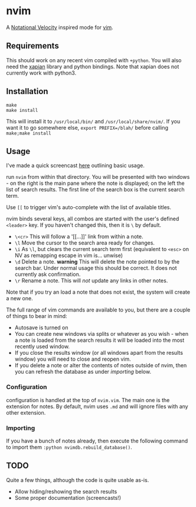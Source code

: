 # nvim

A [Notational Velocity][nv] inspired mode for [vim][]. 


## Requirements
This should work on any recent vim compiled with `+python`. You will also need the [xapian][] library and python bindings. Note that xapian does not currently work with python3.

## Installation
````
make
make install
````
This will install it to `/usr/local/bin/` and `/usr/local/share/nvim/`. If you want it to go somewhere else, `export PREFIX=/blah/` before calling `make;make install`



## Usage

I've made a quick screencast [here](http://showterm.io/3668688fe06b53482da16) outlining basic usage.

run `nvim` from within that directory. You will be presented with two windows - on the right is the main pane where the note is displayed; on the left the list of search results.
The first line of the search box is the current search term.

Use `[[` to trigger vim's auto-complete with the list of available titles.

nvim binds several keys, all combos are started with the user's defined `<leader>` key. If you haven't changed this, then it is `\` by default.

* `\<cr>`  This will follow a '[[...]]' link from within a note.
* `\l` Move the cursor to the search area ready for changes.
* `\i` As `\l`, but clears the current search term first (equivalent to `<esc>` on NV as remapping escape in vim is... unwise)
* `\d` Delete a note. **warning** This will delete the note pointed to by the search bar. Under normal usage this should be correct. 
 It does not currently ask confirmation.
* `\r` Rename a note. This will *not* update any links in other notes.


Note that if you try an load a note that does not exist, the system will create a new one.

The full range of vim commands are available to you, but there are a couple of things to bear in mind:

* Autosave is turned on
* You can create new windows via splits or whatever as you wish - when a note is loaded from the search results it will be loaded into the most recently used window.
* If you close the results window (or all windows apart from the results window) you will need to close and reopen vim.
* If you delete a note or alter the contents of notes outside of nvim, then you can refresh the database as under _importing_ below.

### Configuration
configuration is handled at the top of `nvim.vim`. The main one is the extension for notes. By default, nvim uses `.md` and will ignore files with any other extension.

### Importing
If you have a bunch of notes already, then execute the following command to import them `:python nvimdb.rebuild_database()`. 

## TODO
Quite a few things, although the code is quite usable as-is.

* Allow hiding/reshowing the search results
* Some proper documentation (screencasts!)

 [nv]: http://www.notational.net
 [vim]: http://www.vim.org
 [xapian]: http://xapian.org
